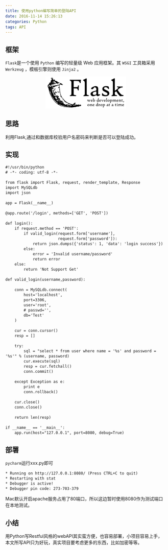 ```yaml
---
title: 使用python编写简单的登陆API
date: 2016-11-14 15:26:13
categories: Python
tags: API
---
```


## 框架
`Flask`是一个使用 `Python` 编写的轻量级 Web 应用框架。其 `WSGI` 工具箱采用 `Werkzeug` ，模板引擎则使用 `Jinja2` 。

<div align="middle">
<img src="https://raw.githubusercontent.com/yuppieboy/yuppieboy.github.io/master/images/flask_logo.png" width = "50%" >
</div>

## 思路
利用Flask,通过和数据库校验用户名密码来判断是否可以登陆成功。

## 实现

    #!/usr/bin/python
    # -*- coding: utf-8 -*-

    from flask import Flask, request, render_template, Response
    import MySQLdb
    import json

    app = Flask(__name__)

    @app.route('/login', methods=['GET', 'POST'])

    def login():
        if request.method == 'POST':
            if valid_login(request.form['username'],
                           request.form['password']):
                return json.dumps({'status': 1, 'data': 'login success'})
            else:
                error = 'Invalid username/password'
                return error
        else:
            return 'Not Support Get'

    def valid_login(username,password):

        conn = MySQLdb.connect(
            host='localhost',
            port=3306,
            user='root',
            # passwd='',
            db='Test'
        )

        cur = conn.cursor()
        resp = []

        try:
            sql = "select * from user where name = '%s' and password = '%s'" % (username, password)
            cur.execute(sql)
            resp = cur.fetchall()
            conn.commit()

        except Exception as e:
            print e
            conn.rollback()

        cur.close()
        conn.close()

        return len(resp)

    if __name__ == '__main__':
        app.run(host="127.0.0.1", port=8080, debug=True)



## 部署
`pycharm`运行xxx.py即可

    * Running on http://127.0.0.1:8080/ (Press CTRL+C to quit)
    * Restarting with stat
    * Debugger is active!
    * Debugger pin code: 273-703-379

Mac默认开启apache服务占用了80端口，所以这边暂时使用8080作为测试端口在本地测试。

## 小结
用Python写Restful风格的webAPI其实蛮方便，也容易部署，小项目容易上手，本文所写API只为好玩，真实项目要考虑更多的东西，比如加密等等。
